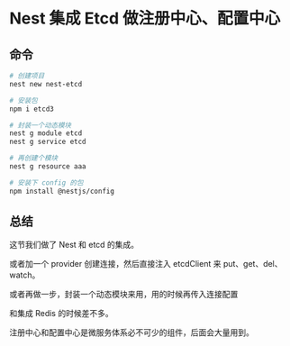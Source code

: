 # Nest 集成 Etcd 做注册中心、配置中心


## 命令
```bash
# 创建项目
nest new nest-etcd

# 安装包
npm i etcd3

# 封装一个动态模块
nest g module etcd
nest g service etcd

# 再创建个模块
nest g resource aaa

# 安装下 config 的包
npm install @nestjs/config
```




## 总结
这节我们做了 Nest 和 etcd 的集成。

或者加一个 provider 创建连接，然后直接注入 etcdClient 来 put、get、del、watch。

或者再做一步，封装一个动态模块来用，用的时候再传入连接配置

和集成 Redis 的时候差不多。

注册中心和配置中心是微服务体系必不可少的组件，后面会大量用到。
